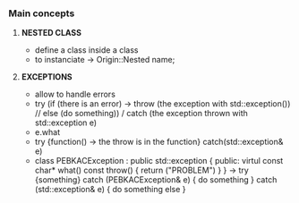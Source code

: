 ### Main concepts
1. **NESTED CLASS**
	- define a class inside a class
	- to instanciate -> Origin::Nested name;

2. **EXCEPTIONS**
	- allow to handle errors
	- try (if (there is an error) -> throw (the exception with std::exception()) // else (do something))  / catch (the exception thrown with std::exception e)
	- e.what
	- try {function() -> the throw is in the function} catch(std::exception& e)
	- class PEBKACException : public std::exception { public: virtul const char* what() const throw() { return ("PROBLEM") } } -> try {something} catch (PEBKACException&  e) { do something } catch (std::exception& e) { do something else }
	